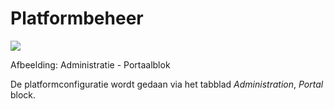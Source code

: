 # Platformbeheer

![](../../.gitbook/assets/images26%20%281%29.png)
 
 
Afbeelding: Administratie - Portaalblok

De platformconfiguratie wordt gedaan via het tabblad _Administration_, _Portal_ block.
